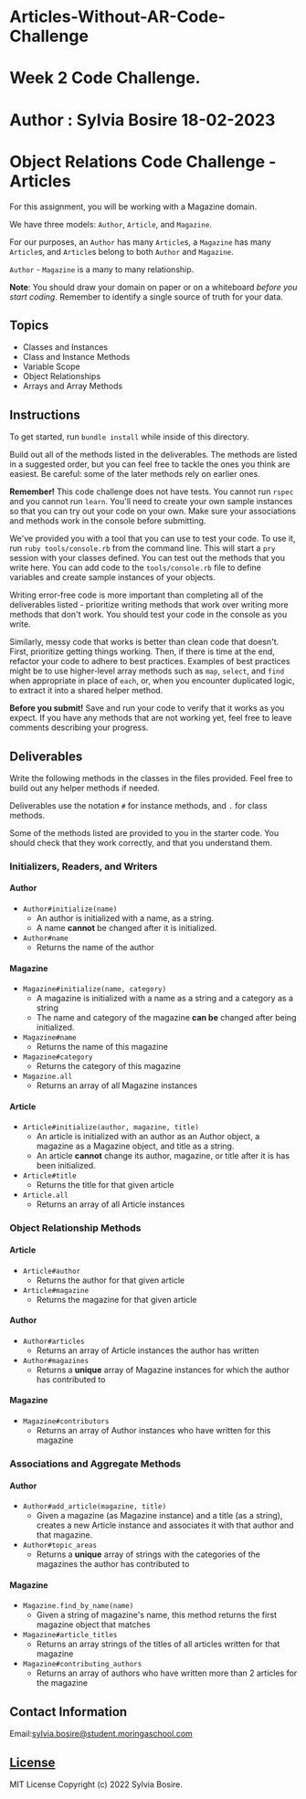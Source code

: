 # Articles-Without-AR-Code-Challenge
# Week 2 Code Challenge.
# Author : Sylvia Bosire 18-02-2023

# Object Relations Code Challenge - Articles

For this assignment, you will be working with a Magazine domain.

We have three models: `Author`, `Article`, and `Magazine`.

For our purposes, an `Author` has many `Article`s, a `Magazine` has many `Article`s, and `Article`s belong to both `Author` and `Magazine`.

`Author` - `Magazine` is a many to many relationship.

**Note**: You should draw your domain on paper or on a whiteboard _before you start coding_. Remember to identify a single source of truth for your data.

## Topics

- Classes and Instances
- Class and Instance Methods
- Variable Scope
- Object Relationships
- Arrays and Array Methods

## Instructions

To get started, run `bundle install` while inside of this directory.

Build out all of the methods listed in the deliverables. The methods are listed in a suggested order, but you can feel free to tackle the ones you think are easiest. Be careful: some of the later methods rely on earlier ones.

**Remember!** This code challenge does not have tests. You cannot run `rspec` and you cannot run `learn`. You'll need to create your own sample instances so that you can try out your code on your own. Make sure your associations and methods work in the console before submitting.

We've provided you with a tool that you can use to test your code. To use it, run `ruby tools/console.rb` from the command line. This will start a `pry` session with your classes defined. You can test out the methods that you write here. You can add code to the `tools/console.rb` file to define variables and create sample instances of your objects.

Writing error-free code is more important than completing all of the deliverables listed - prioritize writing methods that work over writing more methods that don't work. You should test your code in the console as you write.

Similarly, messy code that works is better than clean code that doesn't. First, prioritize getting things working. Then, if there is time at the end, refactor your code to adhere to best practices. Examples of best practices might be to use higher-level array methods such as `map`, `select`, and `find` when appropriate in place of `each`, or, when you encounter duplicated logic, to extract it into a shared helper method.

**Before you submit!** Save and run your code to verify that it works as you expect. If you have any methods that are not working yet, feel free to leave comments describing your progress.

## Deliverables

Write the following methods in the classes in the files provided. Feel free to build out any helper methods if needed.

Deliverables use the notation `#` for instance methods, and `.` for class methods.

Some of the methods listed are provided to you in the starter code. You should check that they work correctly, and that you understand them.

### Initializers, Readers, and Writers

#### Author

- `Author#initialize(name)`
  - An author is initialized with a name, as a string.
  - A name **cannot** be changed after it is initialized.
- `Author#name`
  - Returns the name of the author

#### Magazine

- `Magazine#initialize(name, category)`
  - A magazine is initialized with a name as a string and a category as a string
  - The name and category of the magazine **can be** changed after being initialized.
- `Magazine#name`
  - Returns the name of this magazine
- `Magazine#category`
  - Returns the category of this magazine
- `Magazine.all`
  - Returns an array of all Magazine instances

#### Article

- `Article#initialize(author, magazine, title)`
  - An article is initialized with an author as an Author object, a magazine as a Magazine object, and title as a string.
  - An article **cannot** change its author, magazine, or title after it is has been initialized.
- `Article#title`
  - Returns the title for that given article
- `Article.all`
  - Returns an array of all Article instances

### Object Relationship Methods

#### Article

- `Article#author`
  - Returns the author for that given article
- `Article#magazine`
  - Returns the magazine for that given article

#### Author

- `Author#articles`
  - Returns an array of Article instances the author has written
- `Author#magazines`
  - Returns a **unique** array of Magazine instances for which the author has contributed to

#### Magazine

- `Magazine#contributors`
  - Returns an array of Author instances who have written for this magazine

### Associations and Aggregate Methods

#### Author

- `Author#add_article(magazine, title)`
  - Given a magazine (as Magazine instance) and a title (as a string), creates a new Article instance and associates it with that author and that magazine.
- `Author#topic_areas`
  - Returns a **unique** array of strings with the categories of the magazines the author has contributed to

#### Magazine

- `Magazine.find_by_name(name)`
  - Given a string of magazine's name, this method returns the first magazine object that matches
- `Magazine#article_titles`
  - Returns an array strings of the titles of all articles written for that magazine
- `Magazine#contributing_authors`
  - Returns an array of authors who have written more than 2 articles for the magazine

## Contact Information
   Email:sylvia.bosire@student.moringaschool.com

## [License](LICENSE)
   
MIT License
Copyright (c) 2022 Sylvia Bosire.